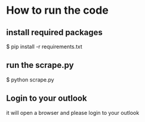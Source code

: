 # How to run the code

## install required packages

$ pip install -r requirements.txt

## run the scrape.py

$ python scrape.py

## Login to your outlook

it will open a browser and please login to your outlook
